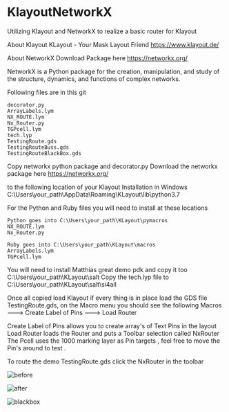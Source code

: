 # KlayoutNetworkX

Utilizing Klayout and NetworkX to realize a basic router for Klayout

About Klayout 
KLayout - Your Mask Layout Friend
https://www.klayout.de/

About NetworkX
Download Package here
https://networkx.org/

NetworkX is a Python package for the creation,
manipulation, and study of the structure, 
dynamics, and functions of complex networks.


Following files are in this git
````
decorator.py
ArrayLabels.lym
NX_ROUTE.lym
Nx_Router.py
TGPcell.lym
tech.lyp
TestingRoute.gds
TestingRouteBuss.gds
TestingRouteBlackBox.gds

````

Copy networkx python package and decorator.py
Download the networkx package here https://networkx.org/ 

to the following location of your Klayout Installation in Windows
C:\Users\your_path\AppData\Roaming\KLayout\lib\python3.7

For the Python and Ruby files you will need to install at these locations
```
Python goes into C:\Users\your_path\KLayout\pymacros
NX_ROUTE.lym
Nx_Router.py

Ruby goes into C:\Users\your_path\KLayout\macros
ArrayLabels.lym
TGPcell.lym
````
You will need to install Matthias great demo pdk
and copy it too C:\Users\your_path\KLayout\salt
Copy the tech.lyp file to C:\Users\your_path\KLayout\salt\si4all


Once all copied load Klayout if every thing is in place load
the GDS file TestingRoute.gds, on the Macro menu you should see the following
Macros
---> Create Label of Pins
---> Load Router

Create Label of Pins allows you to create array's of Text Pins in the layout
Load Router loads the Router and puts a Toolbar selection called NxRouter
The Pcell uses the 1000 marking layer as Pin targets , feel free to move the Pin's
around to test .

To route the demo TestingRoute.gds click the NxRouter in the toolbar





![before](https://user-images.githubusercontent.com/4467328/112764050-8b69d000-8fcc-11eb-8658-c04f92089feb.jpg)


![after](https://user-images.githubusercontent.com/4467328/112764069-a50b1780-8fcc-11eb-8e42-8270e0a2ef60.jpg)

![blackbox](https://user-images.githubusercontent.com/4467328/112780585-c55bc600-900e-11eb-99ae-1600e7ab47e8.jpg)




